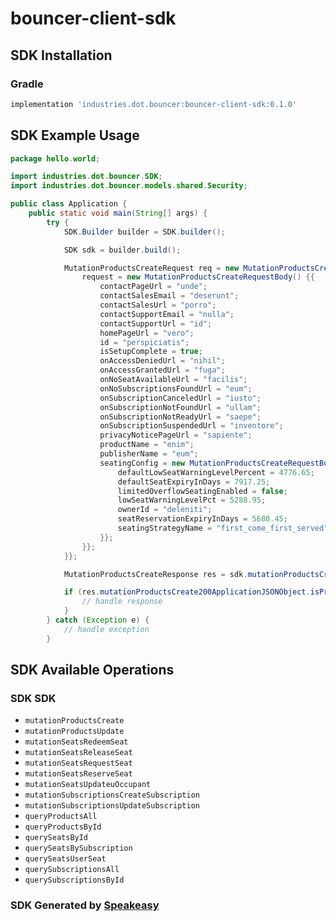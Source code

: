 # bouncer-client-sdk

<!-- Start SDK Installation -->
## SDK Installation

### Gradle

```groovy
implementation 'industries.dot.bouncer:bouncer-client-sdk:0.1.0'
```
<!-- End SDK Installation -->

## SDK Example Usage
<!-- Start SDK Example Usage -->
```java
package hello.world;

import industries.dot.bouncer.SDK;
import industries.dot.bouncer.models.shared.Security;

public class Application {
    public static void main(String[] args) {
        try {
            SDK.Builder builder = SDK.builder();

            SDK sdk = builder.build();

            MutationProductsCreateRequest req = new MutationProductsCreateRequest() {{
                request = new MutationProductsCreateRequestBody() {{
                    contactPageUrl = "unde";
                    contactSalesEmail = "deserunt";
                    contactSalesUrl = "porro";
                    contactSupportEmail = "nulla";
                    contactSupportUrl = "id";
                    homePageUrl = "vero";
                    id = "perspiciatis";
                    isSetupComplete = true;
                    onAccessDeniedUrl = "nihil";
                    onAccessGrantedUrl = "fuga";
                    onNoSeatAvailableUrl = "facilis";
                    onNoSubscriptionsFoundUrl = "eum";
                    onSubscriptionCanceledUrl = "iusto";
                    onSubscriptionNotFoundUrl = "ullam";
                    onSubscriptionNotReadyUrl = "saepe";
                    onSubscriptionSuspendedUrl = "inventore";
                    privacyNoticePageUrl = "sapiente";
                    productName = "enim";
                    publisherName = "eum";
                    seatingConfig = new MutationProductsCreateRequestBodySeatingConfig() {{
                        defaultLowSeatWarningLevelPercent = 4776.65;
                        defaultSeatExpiryInDays = 7917.25;
                        limitedOverflowSeatingEnabled = false;
                        lowSeatWarningLevelPct = 5288.95;
                        ownerId = "deleniti";
                        seatReservationExpiryInDays = 5680.45;
                        seatingStrategyName = "first_come_first_served";
                    }};
                }};
            }};

            MutationProductsCreateResponse res = sdk.mutationProductsCreate(req);

            if (res.mutationProductsCreate200ApplicationJSONObject.isPresent()) {
                // handle response
            }
        } catch (Exception e) {
            // handle exception
        }
```
<!-- End SDK Example Usage -->

<!-- Start SDK Available Operations -->
## SDK Available Operations

### SDK SDK

* `mutationProductsCreate`
* `mutationProductsUpdate`
* `mutationSeatsRedeemSeat`
* `mutationSeatsReleaseSeat`
* `mutationSeatsRequestSeat`
* `mutationSeatsReserveSeat`
* `mutationSeatsUpdateuOccupant`
* `mutationSubscriptionsCreateSubscription`
* `mutationSubscriptionsUpdateSubscription`
* `queryProductsAll`
* `queryProductsById`
* `querySeatsById`
* `querySeatsBySubscription`
* `querySeatsUserSeat`
* `querySubscriptionsAll`
* `querySubscriptionsById`
<!-- End SDK Available Operations -->

### SDK Generated by [Speakeasy](https://docs.speakeasyapi.dev/docs/using-speakeasy/client-sdks)
